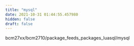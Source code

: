 ```yaml
---
title: "mysql"
date: 2021-10-31 01:44:55.457980
hidden: false
draft: false
---
```


bcm27xx/bcm2710/package_feeds_packages_luasql/mysql

